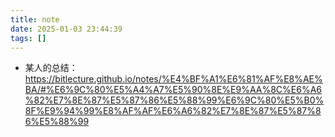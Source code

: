 ```yaml
---
title: note
date: 2025-01-03 23:44:39
tags: []
---
```

- 某人的总结： https://bitlecture.github.io/notes/%E4%BF%A1%E6%81%AF%E8%AE%BA/#%E6%9C%80%E5%A4%A7%E5%90%8E%E9%AA%8C%E6%A6%82%E7%8E%87%E5%87%86%E5%88%99%E6%9C%80%E5%B0%8F%E9%94%99%E8%AF%AF%E6%A6%82%E7%8E%87%E5%87%86%E5%88%99